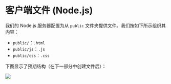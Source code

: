 # 客户端文件 (Node.js)

我们的 Node.js 服务器配置为从 `public` 文件夹提供文件。我们按如下所示组织其内容：

- `public/`：`.html` 
- `public/js`：`.js`
- `public/css`：`.css`

下图显示了预期结构（在下一部分中创建文件后）：

![](_media/nodejs/vs_code_allfiles_ui.png)